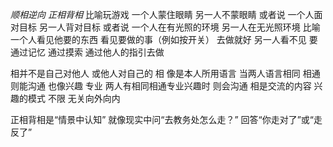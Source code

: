 *顺相逆向 正相背相*
比喻玩游戏 一个人蒙住眼睛 另一人不蒙眼睛
或者说 一个人面对目标 另一人背对目标
或者说 一个人在有光照的环境 另一人在无光照环境
比喻一个人看见他要的东西 看见要做的事（例如按开关）
去做就好
另一人看不见 要通过记忆 通过摸索 通过他人的指引去做

相并不是自己对他人 或他人对自己的
相 像是本人所用语言 当两人语言相同 相通则能沟通
也像兴趣 专业 两人有相同相通专业兴趣时 则会沟通
相是交流的内容 兴趣的模式 不限 无关向外向内

正相背相是“情景中认知”
就像现实中问“去教务处怎么走？”
回答“你走对了”或“走反了”
